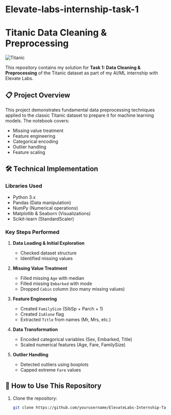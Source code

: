 # Elevate-labs-internship-task-1

# Titanic Data Cleaning & Preprocessing 
![Titanic](https://upload.wikimedia.org/wikipedia/commons/thumb/f/fd/RMS_Titanic_3.jpg/1200px-RMS_Titanic_3.jpg)

This repository contains my solution for **Task 1: Data Cleaning & Preprocessing** of the Titanic dataset as part of my AI/ML internship with Elevate Labs.

## 📋 Project Overview
This project demonstrates fundamental data preprocessing techniques applied to the classic Titanic dataset to prepare it for machine learning models. The notebook covers:
- Missing value treatment
- Feature engineering
- Categorical encoding
- Outlier handling
- Feature scaling

## 🛠️ Technical Implementation
### Libraries Used
- Python 3.x
- Pandas (Data manipulation)
- NumPy (Numerical operations)
- Matplotlib & Seaborn (Visualizations)
- Scikit-learn (StandardScaler)

### Key Steps Performed
1. **Data Loading & Initial Exploration**
   - Checked dataset structure
   - Identified missing values

2. **Missing Value Treatment**
   - Filled missing `Age` with median
   - Filled missing `Embarked` with mode
   - Dropped `Cabin` column (too many missing values)

3. **Feature Engineering**
   - Created `FamilySize` (SibSp + Parch + 1)
   - Created `IsAlone` flag
   - Extracted `Title` from names (Mr, Mrs, etc.)

4. **Data Transformation**
   - Encoded categorical variables (Sex, Embarked, Title)
   - Scaled numerical features (Age, Fare, FamilySize)

5. **Outlier Handling**
   - Detected outliers using boxplots
   - Capped extreme `Fare` values

## 🚀 How to Use This Repository
1. Clone the repository:
   ```bash
   git clone https://github.com/yourusername/ElevateLabs-Internship-Task1.git

